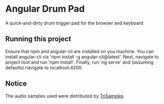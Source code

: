 # Angular Drum Pad

A quick-and-dirty drum trigger pad for the browser and keyboard 

## Running this project

Ensure that npm and angular-cli are installed on you machine. You can install angular-cli via 'npm install -g angular-cli@latest'. Next, navigate to project root and run 'npm install'. Finally, run 'ng serve' and (assuming defaults) navigate to localhost:4200. 

## Notice

The audio samples used were distributed by <a href="https://trisamples.com/808-trapstep-pack-vol-1/">TriSamples</a>

